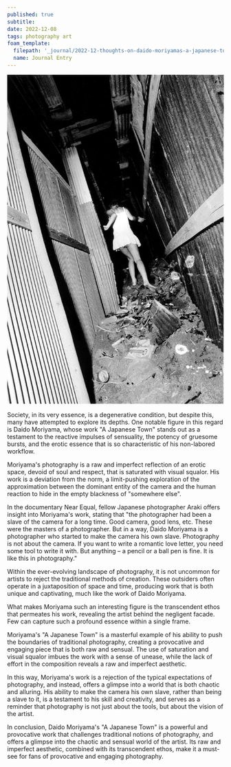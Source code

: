 ```yaml
---
published: true
subtitle:
date: 2022-12-08
tags: photography art
foam_template:
  filepath: '_journal/2022-12-thoughts-on-daido-moriyamas-a-japanese-town.md'
  name: Journal Entry
---
```


![](/images/a_japanese_town.jpg)

Society, in its very essence, is a degenerative condition, but despite this, many have attempted to explore its depths. One notable figure in this regard is Daido Moriyama, whose work "A Japanese Town" stands out as a testament to the reactive impulses of sensuality, the potency of gruesome bursts, and the erotic essence that is so characteristic of his non-labored workflow.

Moriyama's photography is a raw and imperfect reflection of an erotic space, devoid of soul and respect, that is saturated with visual squalor. His work is a deviation from the norm, a limit-pushing exploration of the approximation between the dominant entity of the camera and the human reaction to hide in the empty blackness of "somewhere else".

In the documentary Near Equal, fellow Japanese photographer Araki offers insight into Moriyama's work, stating that "the photographer had been a slave of the camera for a long time. Good camera, good lens, etc. These were the masters of a photographer. But in a way, Daido Moriyama is a photographer who started to make the camera his own slave. Photography is not about the camera. If you want to write a romantic love letter, you need some tool to write it with. But anything – a pencil or a ball pen is fine. It is like this in photography."

Within the ever-evolving landscape of photography, it is not uncommon for artists to reject the traditional methods of creation. These outsiders often operate in a juxtaposition of space and time, producing work that is both unique and captivating, much like the work of Daido Moriyama.

What makes Moriyama such an interesting figure is the transcendent ethos that permeates his work, revealing the artist behind the negligent facade. Few can capture such a profound essence within a single frame.

Moriyama's "A Japanese Town" is a masterful example of his ability to push the boundaries of traditional photography, creating a provocative and engaging piece that is both raw and sensual. The use of saturation and visual squalor imbues the work with a sense of unease, while the lack of effort in the composition reveals a raw and imperfect aesthetic.

In this way, Moriyama's work is a rejection of the typical expectations of photography, and instead, offers a glimpse into a world that is both chaotic and alluring. His ability to make the camera his own slave, rather than being a slave to it, is a testament to his skill and creativity, and serves as a reminder that photography is not just about the tools, but about the vision of the artist.

In conclusion, Daido Moriyama's "A Japanese Town" is a powerful and provocative work that challenges traditional notions of photography, and offers a glimpse into the chaotic and sensual world of the artist. Its raw and imperfect aesthetic, combined with its transcendent ethos, make it a must-see for fans of provocative and engaging photography.
